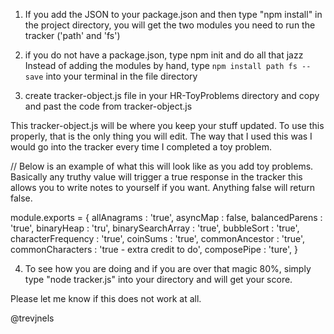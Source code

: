 1. If you add the JSON to your package.json and then type "npm install" in the project directory, you will get the two modules you need to run the tracker ('path' and 'fs')

2. if you do not have a package.json, type npm init and do all that jazz
Instead of adding the modules by hand, type `npm install path fs --save` into your terminal in the file directory

3. create tracker-object.js file in your HR-ToyProblems directory and copy and past the code from tracker-object.js

This tracker-object.js will be where you keep your stuff updated. To use this properly, that is the only thing you will edit. The way that I used this was I would go into the tracker every time I completed a toy problem. 

// Below is an example of what this will look like as you add toy problems. Basically any truthy value will trigger a true response in the tracker this allows you to write notes to yourself if you want. Anything false will return false. 

 module.exports = {
 allAnagrams            : 'true',
 asyncMap               : false,
 balancedParens         : 'true',
 binaryHeap             : 'tru',
 binarySearchArray      : 'true',
 bubbleSort             : 'true',
 characterFrequency     : 'true',
 coinSums               : 'true',
 commonAncestor         : 'true',
 commonCharacters       : 'true - extra credit to do',
 composePipe            : 'ture',
 }

4. To see how you are doing and if you are over that magic 80%, simply type "node tracker.js" into your directory and will get your score.


Please let me know if this does not work at all. 

@trevjnels